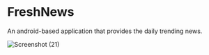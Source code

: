 # FreshNews
An android-based application that provides the daily trending news.

![Screenshot (21)](https://user-images.githubusercontent.com/55339504/212544176-2b16fbb0-1233-449b-a2ef-197d7fd40662.png)
